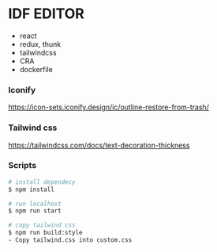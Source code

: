 # IDF EDITOR

- react
- redux, thunk
- tailwindcss
- CRA
- dockerfile



### Iconify

https://icon-sets.iconify.design/ic/outline-restore-from-trash/

### Tailwind css

https://tailwindcss.com/docs/text-decoration-thickness

### Scripts
```bash
# install dependecy
$ npm install

# run localhost
$ npm run start

# copy tailwind css
$ npm run build:style
- Copy tailwind.css into custom.css
```
